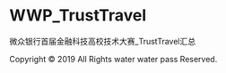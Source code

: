 # WWP_TrustTravel
微众银行首届金融科技高校技术大赛_TrustTravel汇总 


Copyright © 2019 All Rights  water water pass Reserved. <br>
